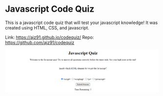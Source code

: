 # Javascript Code Quiz
This is a javascript code quiz that will test your javascript knowledge! It was created using HTML, CSS, and javascript.

Link: https://ajz91.github.io/codequiz/
Repo: https://github.com/ajz91/codequiz

![screenshot](./assets/images/screenshot.png)